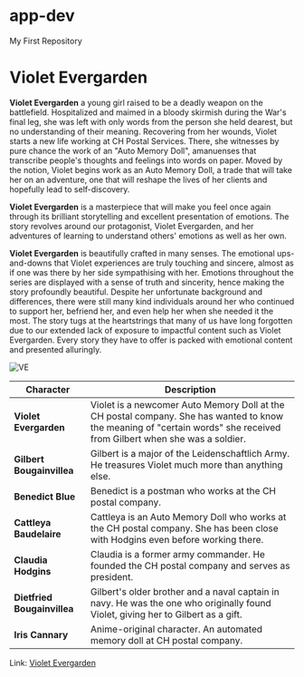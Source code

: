 # app-dev
My First Repository
# Violet Evergarden
**Violet Evergarden** a young girl raised to be a deadly weapon on the battlefield. Hospitalized and maimed in a bloody skirmish during the War's final leg, she was left with only words from the person she held dearest, but no understanding of their meaning. Recovering from her wounds, Violet starts a new life working at CH Postal Services. There, she witnesses by pure chance the work of an "Auto Memory Doll", amanuenses that transcribe people's thoughts and feelings into words on paper. Moved by the notion, Violet begins work as an Auto Memory Doll, a trade that will take her on an adventure, one that will reshape the lives of her clients and hopefully lead to self-discovery.

**Violet Evergarden** is a masterpiece that will make you feel once again through its brilliant storytelling and excellent presentation of emotions. The story revolves around our protagonist, Violet Evergarden, and her adventures of learning to understand others' emotions as well as her own. 

**Violet Evergarden** is beautifully crafted in many senses. The emotional ups-and-downs that Violet experiences are truly touching and sincere, almost as if one was there by her side sympathising with her. Emotions throughout the series are displayed with a sense of truth and sincerity, hence making the story profoundly beautiful. Despite her unfortunate background and differences, there were still many kind individuals around her who continued to support her, befriend her, and even help her when she needed it the most. The story tugs at the heartstrings that many of us have long forgotten due to our extended lack of exposure to impactful content such as Violet Evergarden. Every story they have to offer is packed with emotional content and presented alluringly.


![VE](https://user-images.githubusercontent.com/103484205/206896968-1253883f-73f7-4da0-9af5-1188c45c314b.jpg)

| Character | Description |
| ----------- | ----------- |
| **Violet Evergarden** | Violet is a newcomer Auto Memory Doll at the CH postal company. She has wanted to know the meaning of "certain words" she received from Gilbert when she was a soldier. |
| **Gilbert Bougainvillea** | Gilbert is a major of the Leidenschaftlich Army. He treasures Violet much more than anything else. |
| **Benedict Blue** | Benedict is a postman who works at the CH postal company. |
| **Cattleya Baudelaire** | Cattleya is an Auto Memory Doll who works at the CH postal company. She has been close with Hodgins even before working there. |
| **Claudia Hodgins** | Claudia is a former army commander. He founded the CH postal company and serves as president. |
| **Dietfried Bougainvillea** | Gilbert's older brother and a naval captain in navy. He was the one who originally found Violet, giving her to Gilbert as a gift. |
| **Iris Cannary** | Anime-original character. An automated memory doll at CH postal company. |

Link: [Violet Evergarden](https://myanimelist.net/anime/33352/Violet_Evergarden/)
